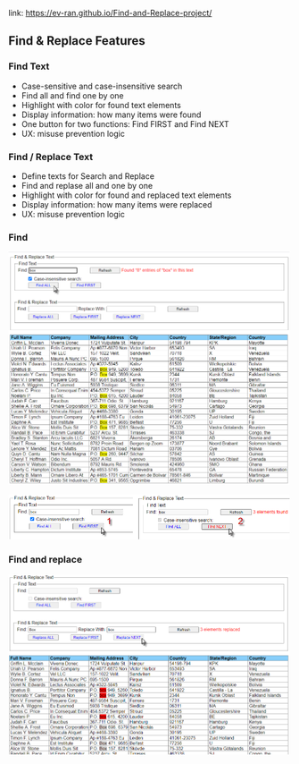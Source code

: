 link:  https://ev-ran.github.io/Find-and-Replace-project/
## Find & Replace Features
### Find Text
  *  Case-sensitive and case-insensitive search
  *  Find all  and find one by one
  *  Highlight with color for found text elements
  * Display information: how many items were found
  * One button for two functions: Find FIRST   and Find  NEXT
  * UX:  misuse prevention logic 
 
### Find / Replace Text
  *  Define texts for Search and Replace
  *  Find and replase all  and one by one
  *  Highlight with color for found and replaced text elements
  * Display information: how many items were replaced
  * UX:  misuse prevention logic 

###  Find
![-](Images/found.png)

![-](Images/found_1.png)

###  Find and replace
![-](Images/replace.png)

